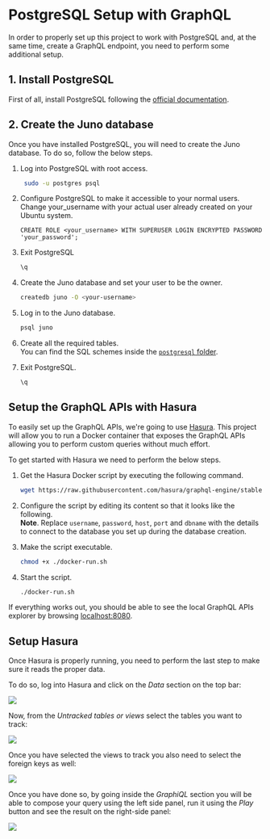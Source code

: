 # PostgreSQL Setup with GraphQL
In order to properly set up this project to work with PostgreSQL and, at the same time, create a GraphQL endpoint, you need to perform some additional setup. 

## 1. Install PostgreSQL
First of all, install PostgreSQL following the [official documentation](https://www.postgresql.org/download/).

## 2. Create the Juno database 
Once you have installed PostgreSQL, you will need to create the Juno database. To do so, follow the below steps. 

1. Log into PostgreSQL with root access.
   ```bash
    sudo -u postgres psql
   ``` 
   
2. Configure PostgreSQL to make it accessible to your normal users. Change your_username with your actual user already created on your Ubuntu system.
   ```postgresql
   CREATE ROLE <your_username> WITH SUPERUSER LOGIN ENCRYPTED PASSWORD 'your_password';
   ``` 
   
3. Exit PostgreSQL
   ```bash
   \q
   ```
   
4. Create the Juno database and set your user to be the owner. 
   ```bash
   createdb juno -O <your-username>
   ```
   
5. Log in to the Juno database. 
   ```bash
   psql juno
   ```
   
6. Create all the required tables.  
   You can find the SQL schemes inside the [`postgresql` folder](../db/postgresql/schema.sql).
 
   
7. Exit PostgreSQL. 
   ```bash
   \q
   ```

## Setup the GraphQL APIs with Hasura
To easily set up the GraphQL APIs, we're going to use [Hasura](https://hasura.io/). This project will allow you to run a Docker container that exposes the GraphQL APIs allowing you to perform custom queries without much effort.

To get started with Hasura we need to perform the below steps.

1. Get the Hasura Docker script by executing the following command.  
   ```bash
   wget https://raw.githubusercontent.com/hasura/graphql-engine/stable/install-manifests/docker-run/docker-run.sh
   ```

2. Configure the script by editing its content so that it looks like the following.  
   **Note**. Replace `username`, `password`, `host`, `port` and `dbname` with the details to connect to the database you set up during the database creation.

3. Make the script executable.
   ```bash
   chmod +x ./docker-run.sh
   ``` 
   
4. Start the script. 
   ```bash
   ./docker-run.sh
   ```
   
If everything works out, you should be able to see the local GraphQL APIs explorer by browsing [localhost:8080](http://localhost:8080). 

## Setup Hasura
Once Hasura is properly running, you need to perform the last step to make sure it reads the proper data. 

To do so, log into Hasura and click on the _Data_ section on the top bar: 

[![](.img/hasura_data_screen.png)](http://localhost:8080/console/data/schema/public)

Now, from the _Untracked tables or views_ select the tables you want to track: 

![](.img/hasura_track_views.png)

Once you have selected the views to track you also need to select the foreign keys as well: 

![](.img/hasura_track_keys.png)

Once you have done so, by going inside the _GraphiQL_ section you will be able to compose your query using the left side panel, run it using the _Play_ button and see the result on the right-side panel: 

![](.img/hasura_result.png) 

